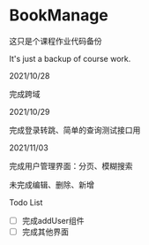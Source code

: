 # BookManage
这只是个课程作业代码备份

It's just a backup of course work.

2021/10/28

完成跨域

2021/10/29

完成登录转跳、简单的查询测试接口用

2021/11/03

完成用户管理界面：分页、模糊搜索

未完成编辑、删除、新增



Todo List

- [ ] 完成addUser组件
- [ ] 完成其他界面
